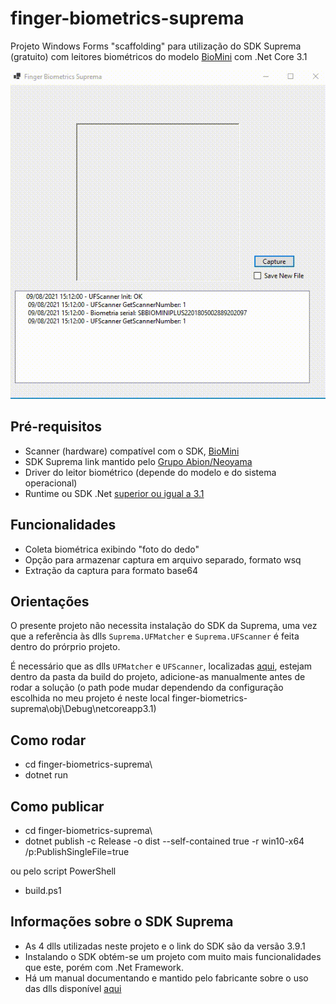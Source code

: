 # finger-biometrics-suprema

Projeto Windows Forms "scaffolding" para utilização do SDK Suprema (gratuito) com leitores biométricos do modelo [BioMini](https://www.suprema-id.com/pt/contents/detail.php?code=010107) com .Net Core 3.1

![image](resources/run.gif)

## Pré-requisitos

* Scanner (hardware) compatível com o SDK, [BioMini](https://www.suprema-id.com/pt/contents/detail.php?code=010107)
* SDK Suprema link mantido pelo [Grupo Abion/Neoyama](https://drive.google.com/file/d/1I8Gg5RFjyDdOouqaW7Jx4GGFWN55X38A/view?usp=sharing)
* Driver do leitor biométrico (depende do modelo e do sistema operacional)
* Runtime ou SDK .Net [superior ou igual a 3.1](https://dotnet.microsoft.com/download)

## Funcionalidades

* Coleta biométrica exibindo "foto do dedo"
* Opção para armazenar captura em arquivo separado, formato wsq
* Extração da captura para formato base64

## Orientações

O presente projeto não necessita instalação do SDK da Suprema, uma vez que a referência às dlls `Suprema.UFMatcher` e `Suprema.UFScanner` é feita dentro do prórprio projeto.

É necessário que as dlls `UFMatcher` e `UFScanner`, localizadas [aqui](finger-biometrics-suprema/Resources), estejam dentro da pasta da build do projeto, adicione-as manualmente antes de rodar a solução (o path pode mudar dependendo da configuração escolhida no meu projeto é neste local finger-biometrics-suprema\obj\Debug\netcoreapp3.1)

## Como rodar

* cd finger-biometrics-suprema\
* dotnet run

## Como publicar

* cd finger-biometrics-suprema\
* dotnet publish -c Release -o dist --self-contained true -r win10-x64 /p:PublishSingleFile=true

ou pelo script PowerShell

* build.ps1

## Informações sobre o SDK Suprema

* As 4 dlls utilizadas neste projeto e o link do SDK são da versão 3.9.1
* Instalando o SDK obtém-se um projeto com muito mais funcionalidades que este, porém com .Net Framework.
* Há um manual documentando e mantido pelo fabricante sobre o uso das dlls disponível [aqui](resources/BioMiniSDK_for_Windows_3.9.1_Reference_Manual.pdf)
